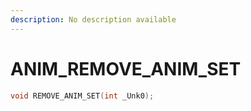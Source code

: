 ```yaml
---
description: No description available 
---
```


# ANIM\_REMOVE_ANIM_SET

```cpp
void REMOVE_ANIM_SET(int _Unk0);
```